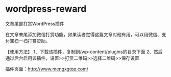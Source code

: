 # wordpress-reward
文章尾部打赏WordPress插件

在文章末尾添加微信打赏功能，如果读者觉得这篇文章对他有用，可以用微信、支付宝扫一扫打赏赞助。

【使用方法】
1、下载该插件，复制到/wp-content/plugins的目录下面
2、然后通过后台启用该插件，设置>>打赏二维码>>选择二维码>>保存设置

插件页面：http://www.mengxgtop.com/